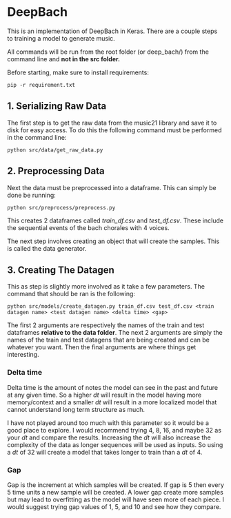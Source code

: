 
# DeepBach

  

This is an implementation of DeepBach in Keras. There are a couple steps to training a model to generate music.

All commands will be run from the root folder (or deep_bach/) from the command line and **not in the src folder.**

Before starting, make sure to install requirements:

```
pip -r requirement.txt
```

  

## 1. Serializing Raw Data

  

The first step is to get the raw data from the music21 library and save it to disk for easy access. To do this the following command must be performed in the command line:

  

```
python src/data/get_raw_data.py
```



## 2. Preprocessing Data

Next the data must be preprocessed into a dataframe. This can simply be done be running:
```
python src/preprocess/preprocess.py
```

This creates 2 dataframes called _train_df.csv_ and _test_df.csv_. These include the sequential events of the bach chorales with 4 voices.

 The next step involves creating an object that will create the samples. This is called the data generator.
## 3. Creating The Datagen

This as step is slightly more involved as it take a few parameters. The command that should be ran is the following:

```
python src/models/create_datagen.py train_df.csv test_df.csv <train datagen name> <test datagen name> <delta time> <gap>
```

The first 2 arguments are respectively the names of the train and test dataframes **relative to the data folder**. The next 2 arguments are simply the names of the train and test datagens that are being created and can be whatever you want. Then the final arguments are where things get interesting.

### Delta time

Delta time is the amount of notes the model can see in the past and future at any given time. So a higher _dt_ will result in the model having more memory/context and a smaller _dt_ will result in a more localized model that cannot understand long term structure as much. 

I have not played around too much with this parameter so it would be a good place to explore. I would recommend trying 4, 8, 16, and maybe 32 as your _dt_ and compare the results. Increasing the _dt_ will also increase the complexity of the data as longer sequences will be used as inputs. So using a _dt_ of 32 will create a model that takes longer to train than a _dt_ of 4.

### Gap
Gap is the increment at which samples will be created.  If gap is 5 then every 5 time units a new sample will be created. A lower gap create more samples but may lead to overfitting as the model will have seen more of each piece. I would suggest trying gap values of 1, 5, and 10 and see how they compare.

